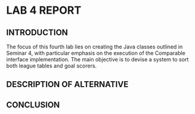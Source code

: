 # LAB 4 REPORT
## INTRODUCTION

 The focus of this fourth lab lies on creating the Java classes outlined in Seminar 4, with particular emphasis on the execution of the Comparable interface implementation. The main objective is to devise a system 
 to sort both league tables and goal scorers. 

## DESCRIPTION OF ALTERNATIVE  




## CONCLUSION
